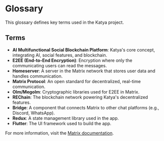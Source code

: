 # Glossary

This glossary defines key terms used in the Katya project.

## Terms

- **AI Multifunctional Social Blockchain Platform**: Katya's core concept, integrating AI, social features, and blockchain.
- **E2EE (End-to-End Encryption)**: Encryption where only the communicating users can read the messages.
- **Homeserver**: A server in the Matrix network that stores user data and handles communication.
- **Matrix Protocol**: An open standard for decentralized, real-time communication.
- **Olm/Megolm**: Cryptographic libraries used for E2EE in Matrix.
- **REChain**: The blockchain network powering Katya's decentralized features.
- **Bridge**: A component that connects Matrix to other chat platforms (e.g., Discord, WhatsApp).
- **Redux**: A state management library used in the app.
- **Flutter**: The UI framework used to build the app.

For more information, visit the [Matrix documentation](https://matrix.org/docs/).
